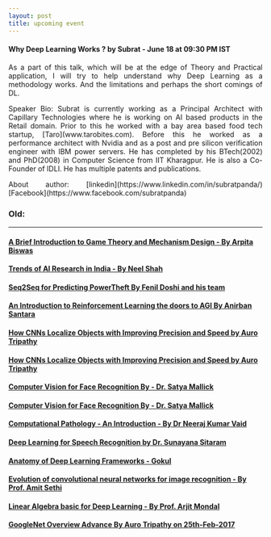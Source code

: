 ```yaml
---
layout: post
title: upcoming event
---
```


#### Why Deep Learning Works ? by Subrat - June 18 at 09:30 PM IST


<p style="text-align: justify;">As a part of this talk, which will be at the edge of Theory and Practical application, I will try to help understand why Deep Learning as a methodology works. And the limitations and perhaps the short comings of DL.
</p>
<p style="text-align: justify;">Speaker Bio: Subrat is currently working as a Principal Architect with Capillary Technologies where he is working on AI based products in the Retail domain. Prior to this he worked with a bay area based food tech startup, [Taro](www.tarobites.com). Before this he worked as a performance architect with Nvidia and as a post and pre silicon verification engineer with IBM power servers. He has completed by his BTech(2002) and PhD(2008) in Computer Science from IIT Kharagpur. He is also a Co-Founder of IDLI. He has multiple patents and publications.
</p>
<p style="text-align: justify;">
</p>
<p style="text-align: justify;">
About author: [linkedin](https://www.linkedin.com/in/subratpanda/)
[Facebook](https://www.facebook.com/subratpanda)
</p>


### Old:
---------------------------------------------------------------------------------------------------------------------------

#### [A Brief Introduction to Game Theory and Mechanism Design - By Arpita Biswas](http://idli.group/session/2017-06-10-game-theory-mechnishm/)

#### [Trends of AI Research in India - By Neel Shah](http://idli.group/session/2017-5-20-researchtrenfofai/)

#### [Seq2Seq for Predicting PowerTheft By Fenil Doshi and his team](http://idli.group/session/2017-05-6-Seq2-Seq/)

#### [An Introduction to Reinforcement Learning the doors to AGI By Anirban Santara](http://idli.group/session/2017-04-29-Intro-to-RRN/)

#### [How CNNs Localize Objects with Improving Precision and Speed by Auro Tripathy ](http://idli.group/session/2017-04-22-how-cnn-works/)

#### [ How CNNs Localize Objects with Improving Precision and Speed by Auro Tripathy](http://idli.group/session/2017-04-22-how-cnn-works/)

#### [Computer Vision for Face Recognition By - Dr. Satya Mallick ](http://idli.group/session/2017-04-15-Language-understanding/)

#### [Computer Vision for Face Recognition By - Dr. Satya Mallick ](http://idli.group/session/2017-04-08-CVML/)

#### [Computational Pathology - An Introduction - By Dr Neeraj Kumar Vaid](http://idli.group/session/2017-04-01-Computational/)

#### [Deep Learning for Speech Recognition by Dr. Sunayana Sitaram]( http://idli.group/session/2017-03-25-dl-avr/ )

#### [Anatomy of Deep Learning Frameworks - Gokul](http://idli.group/session/2017-03-18-Anatomy-of-DL/)

#### [Evolution of convolutional neural networks for image recognition - By Prof. Amit Sethi](http://idli.group/session/2017-03-11-Evolution-of-NL/)

#### [Linear Algebra basic for Deep Learning - By Prof. Arjit Mondal](http://idli.group/session/2017-03-04-Overview-of-linear-algebra/)

#### [GoogleNet Overview Advance By Auro Tripathy on 25th-Feb-2017](https://indiadeeplearninginitiative-idli.github.io/session/2017-02-25-GoogleNet-Overview/)
